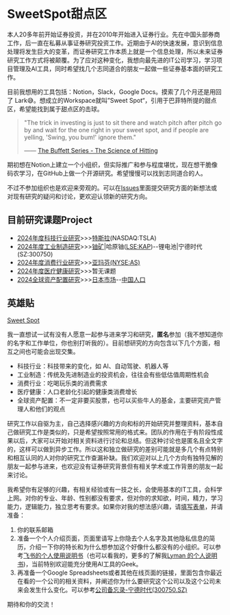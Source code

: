 # SweetSpot甜点区
本人20多年前开始证券投资，并在2010年开始进入证券行业。先在中国头部券商工作，后一直在私募从事证券研究投资工作。近期由于AI的快速发展，意识到信息处理将发生巨大的变革，而证券研究工作本质上就是一个信息处理，所以未来证券研究工作方式将被颠覆。为了应对这种变化，我想向最先进的IT公司学习，学习项目管理及AI工具，同时希望找几个志同道合的朋友一起做一些证券基本面的研究工作。

目前我想用的工具包括：Notion，Slack，Google Docs。摸索了几个月还是用回了 Lark😅。想成立的Workspace就叫”Sweet Spot“，引用于巴菲特所提的甜点区，希望能找到属于甜点区的击球。

> "The trick in investing is just to sit there and watch pitch after pitch go by and wait for the one right in your sweet spot, and if people are yelling, 'Swing, you bum!' ignore them."
> 
> —— [The Buffett Series - The Science of Hitting  
](https://mastersinvest.com/newblog/2017/3/29/the-science-of-hitting)

期初想在Notion上建立一个小组织，但实际推广和参与程度堪忧，现在想干脆像码农学习，在GitHub上做一个开源研究。希望慢慢可以找到志同道合的人。

不过不参加组织也是欢迎来旁观的。可以在[Issues](https://github.com/Lyman11/SweetSpots/issues)里面提交研究方面的新想法或对现有研究的疑问和讨论，更欢迎认领新的研究方向。

## 目前研究课题Project
* [2024年度科技行业研究](https://github.com/users/Lyman11/projects/2)>>>[特斯拉](/Technology/Tesla.md)(NASDAQ:TSLA)
* [2024年度工业制造研究](https://github.com/users/Lyman11/projects/1)>>>[铀矿](Industry/铀矿.md)|哈原铀([LSE:KAP](https://g.co/finance/59OT:LON))--锂电池|宁德时代(SZ:300750)
* [2024年度消费行业研究](https://github.com/users/Lyman11/projects/3)>>>[亚玛芬(NYSE:AS)](Consumer/Amer.md)
* [2024年度医疗健康研究](https://github.com/users/Lyman11/projects/4)>>>暂无课题
* [2024全球资产配置研究](https://github.com/users/Lyman11/projects/5)>>>[日本市场](AssetAllocation/Japan.md)--[中国人口](AssetAllocation/中国人口.md)

## 英雄贴
[Sweet Spot](https://www.sweetspot.top/)

我一直想试一试有没有人愿意一起参与进来学习和研究，**匿名**参加（我不想知道你的名字和工作单位，你也别打听我的）。目前想研究的方向包含以下几个方面，相互之间也可能会出现交集。

- 科技行业：科技带来的变化，如 AI、自动驾驶、机器人等
- 工业制造：传统及先进制造业的投资机会，往往会有些低估值周期性机会
- 消费行业：吃喝玩乐类的消费需求
- 医疗健康：人口老龄化引起的健康类消费增长
- 全球资产配置：不一定非要买股票，也可以买些牛人的基金，主要研究资产管理人和他们的观点

研究工作以自驱为主，自己选择感兴趣的方向和标的开始研究并整理资料，基本自己做研究工作是类似的，只是希望按照常用的格式来。团队的作用在于有阶段性成果以后，大家可以开始对相关资料进行讨论和总结。但这种讨论也是匿名且全文字的，这样可以做到异步工作。所以这和独立做研究的差别可能就是多几个有点特别和相互认同的人对你的研究工作查漏补缺。我们欢迎对以上几个方向有独特见解的朋友一起参与进来，也欢迎没有证券研究背景但有相关学术或工作背景的朋友一起来讨论。

我希望你有足够的兴趣，有相关经验或有一技之长，会使用基本的IT工具，会科学上网。对你的专业、年龄、性别都没有要求，但对你的求知欲，时间，精力，学习能力，逻辑能力，独立思考有要求。如果你对我的想法感兴趣，请[填写表单](https://forms.gle/yzYop5fNUXnHgwyx7)，并请准备：

1. 你的联系邮箱
2. 准备一个个人介绍页面，页面里请写上你隐去个人名字及其他隐私信息的简历，介绍一下你的特长和为什么想参加这个好像什么都没有的小组织。可以参考[飞书的个人使用说明书](https://www.feishu.cn/hc/zh-CN/articles/360048137813-%E4%B8%AA%E4%BA%BA%E4%BD%BF%E7%94%A8%E8%AF%B4%E6%98%8E%E4%B9%A6-%E5%A6%82%E4%BD%95%E8%AE%A9%E5%9B%A2%E9%98%9F%E6%9B%B4%E5%A5%BD%E5%9C%B0-%E4%BD%BF%E7%94%A8-%E4%BD%A0)（也可以看我的，更多的了解我[Lyman 的个人说明书](https://sweetspot.jp.larksuite.com/wiki/Kqo7whqt3ievt6kxun8j29pgpgc))，当前特别欢迎能充分使用AI工具的Geek。
3. 再准备一个Google Spreadsheets或者其他在线页面的链接，里面包含你最近在看的一个公司的相关资料，并阐述你为什么要研究这个公司以及这个公司未来会发生什么变化。可以参考[公司备忘录-宁德时代(300750.SZ)](https://docs.google.com/spreadsheets/d/1llIZyqMyPhGSF7OZZoIfiC7qeaP4czFlVu976J00RcQ/edit?usp=sharing)

期待和你的交流！
